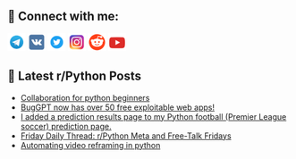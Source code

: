 ## 🔎 Connect with me:
[<img src="https://github.com/bullbesh/bullbesh/blob/main/images/Telegram.png" width="32" height="32" />](https://t.me/bullbesh)
[<img src="https://github.com/bullbesh/bullbesh/blob/main/images/VK.png" width="32" height="32" />](https://vk.com/bullbesh)
[<img src="https://github.com/bullbesh/bullbesh/blob/main/images/Twitter.png" width="32" height="32" />](https://twitter.com/bullbesh1)
[<img src="https://github.com/bullbesh/bullbesh/blob/main/images/Instagram.png" width="32" height="32" />](https://www.instagram.com/bullbesh)
[<img src="https://github.com/bullbesh/bullbesh/blob/main/images/Reddit.png" width="32" height="32" />](https://www.reddit.com/user/bullbesh)
[<img src="https://github.com/bullbesh/bullbesh/blob/main/images/YouTube.png" width="32" height="32" />](https://www.youtube.com/channel/UCtfjRs6uzgq5mfm8S06WTcg)

## 📕 Latest r/Python Posts
<!-- BLOG-POST-LIST:START -->
- [Collaboration for python beginners](https://www.reddit.com/r/Python/comments/1hy0584/collaboration_for_python_beginners/)
- [BugGPT now has over 50 free exploitable web apps!](https://www.reddit.com/r/Python/comments/1hy045m/buggpt_now_has_over_50_free_exploitable_web_apps/)
- [I added a prediction results page to my Python football &lpar;Premier League soccer&rpar; prediction page.](https://www.reddit.com/r/Python/comments/1hxtc13/i_added_a_prediction_results_page_to_my_python/)
- [Friday Daily Thread: r/Python Meta and Free-Talk Fridays](https://www.reddit.com/r/Python/comments/1hxr7g3/friday_daily_thread_rpython_meta_and_freetalk/)
- [Automating video reframing in python](https://www.reddit.com/r/Python/comments/1hxnpki/automating_video_reframing_in_python/)
<!-- BLOG-POST-LIST:END -->
